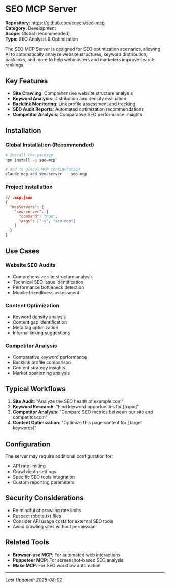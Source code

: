 # SEO MCP Server

**Repository:** https://github.com/cnych/seo-mcp  
**Category:** Development  
**Scope:** Global (recommended)  
**Type:** SEO Analysis & Optimization

The SEO MCP Server is designed for SEO optimization scenarios, allowing AI to automatically analyze website structures, keyword distribution, backlinks, and more to help webmasters and marketers improve search rankings.

## Key Features

- **Site Crawling**: Comprehensive website structure analysis
- **Keyword Analysis**: Distribution and density evaluation
- **Backlink Monitoring**: Link profile assessment and tracking
- **SEO Audit Reports**: Automated optimization recommendations
- **Competitor Analysis**: Comparative SEO performance insights

## Installation

### Global Installation (Recommended)
```bash
# Install the package
npm install -g seo-mcp

# Add to global MCP configuration
claude mcp add seo-server -- seo-mcp
```

### Project Installation
```json
// .mcp.json
{
  "mcpServers": {
    "seo-server": {
      "command": "npx",
      "args": ["-y", "seo-mcp"]
    }
  }
}
```

## Use Cases

### Website SEO Audits
- Comprehensive site structure analysis
- Technical SEO issue identification
- Performance bottleneck detection
- Mobile-friendliness assessment

### Content Optimization
- Keyword density analysis
- Content gap identification
- Meta tag optimization
- Internal linking suggestions

### Competitor Analysis
- Comparative keyword performance
- Backlink profile comparison
- Content strategy insights
- Market positioning analysis

## Typical Workflows

1. **Site Audit**: "Analyze the SEO health of example.com"
2. **Keyword Research**: "Find keyword opportunities for [topic]"
3. **Competitor Analysis**: "Compare SEO metrics between our site and competitor.com"
4. **Content Optimization**: "Optimize this page content for [target keywords]"

## Configuration

The server may require additional configuration for:
- API rate limiting
- Crawl depth settings
- Specific SEO tools integration
- Custom reporting parameters

## Security Considerations

- Be mindful of crawling rate limits
- Respect robots.txt files
- Consider API usage costs for external SEO tools
- Avoid crawling sites without permission

## Related Tools

- **Browser-use MCP**: For automated web interactions
- **Puppeteer MCP**: For screenshot-based SEO analysis
- **Make MCP**: For SEO workflow automation

---

*Last Updated: 2025-08-02*